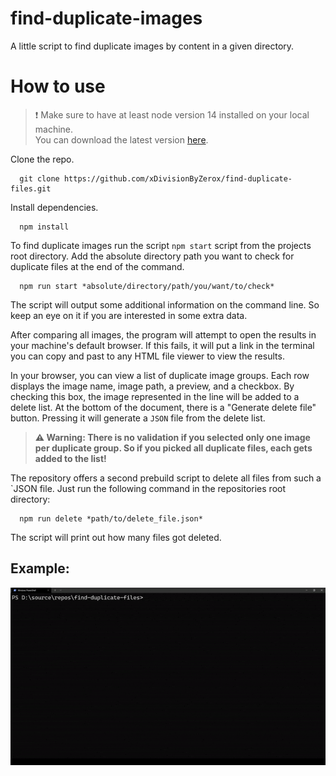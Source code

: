 # find-duplicate-images
A little script to find duplicate images by content in a given directory.

# How to use
> ❗ Make sure to have at least node version 14 installed on your local machine.  
You can download the latest version [here](https://nodejs.org).

Clone the repo.
```
  git clone https://github.com/xDivisionByZerox/find-duplicate-files.git
```

Install dependencies.
```
  npm install
```

To find duplicate images run the script `npm start` script from the projects root directory. Add the absolute directory path you want to check for duplicate files at the end of the command. 
```
  npm run start *absolute/directory/path/you/want/to/check*
```

The script will output some additional information on the command line. So keep an eye on it if you are interested in some extra data.

After comparing all images, the program will attempt to open the results in your machine's default browser. If this fails, it will put a link in the terminal you can copy and past to any HTML file viewer to view the results. 

In your browser, you can view a list of duplicate image groups. Each row displays the image name, image path, a preview, and a checkbox. By checking this box, the image represented in the line will be added to a delete list. At the bottom of the document, there is a "Generate delete file" button. Pressing it will generate a `JSON` file from the delete list.

> **⚠ Warning: There is no validation if you selected only one image per duplicate group. So if you picked all duplicate files, each gets added to the list!** 

The repository offers a second prebuild script to delete all files from such a `JSON file. Just run the following command in the repositories root directory:
```
  npm run delete *path/to/delete_file.json* 
```

The script will print out how many files got deleted.

## Example:
![Example gif](documentation\example.gif)
